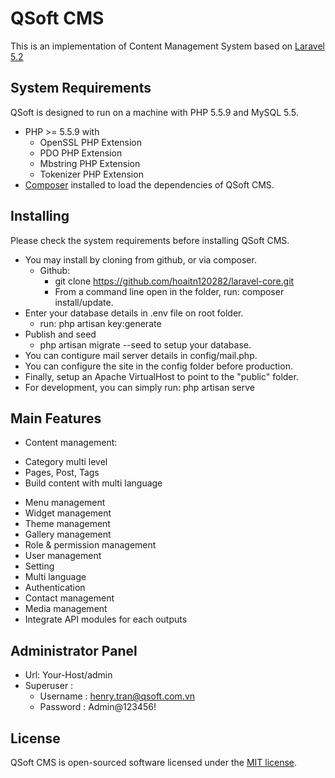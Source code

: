# QSoft CMS
This is an implementation of Content Management System based on [Laravel 5.2](http://laravel.com/) 

## System Requirements
QSoft is designed to run on a machine with PHP 5.5.9 and MySQL 5.5.

* PHP >= 5.5.9 with
    * OpenSSL PHP Extension
    * PDO PHP Extension
    * Mbstring PHP Extension
    * Tokenizer PHP Extension
* [Composer](https://getcomposer.org/) installed to load the dependencies of QSoft CMS.

## Installing
Please check the system requirements before installing QSoft CMS.

* You may install by cloning from github, or via composer.
    * Github:
        * git clone https://github.com/hoaitn120282/laravel-core.git
        * From a command line open in the folder, run: composer install/update.    
* Enter your database details in .env file on root folder.
	* run: php artisan key:generate	
* Publish and seed	
    * php artisan migrate --seed to setup your database.
* You can contigure mail server details in config/mail.php.
* You can configure the site in the config folder before production.
* Finally, setup an Apache VirtualHost to point to the "public" folder.
* For development, you can simply run: php artisan serve
## Main Features
* Content management:
- Category multi level
- Pages, Post, Tags
- Build content with multi language
* Menu management
* Widget management
* Theme management
* Gallery management
* Role & permission management
* User management
* Setting
* Multi language
* Authentication
* Contact management
* Media management
* Integrate API modules for each outputs

## Administrator Panel
* Url: Your-Host/admin
* Superuser : 
    *  Username : henry.tran@qsoft.com.vn
    *  Password : Admin@123456!

## License

QSoft CMS is open-sourced software licensed under the [MIT license](http://opensource.org/licenses/MIT).
